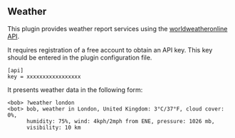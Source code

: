 ## Weather

This plugin provides weather report services using the
[worldweatheronline API](http://www.worldweatheronline.com).

It requires registration of a free account to obtain an API key.
This key should be entered in the plugin configuration file.

	[api]
	key = xxxxxxxxxxxxxxxxx

It presents weather data in the following form:

	<bob> ?weather london
	<bot> bob, weather in London, United Kingdom: 3°C/37°F, cloud cover: 0%, 
          humidity: 75%, wind: 4kph/2mph from ENE, pressure: 1026 mb,
          visibility: 10 km
